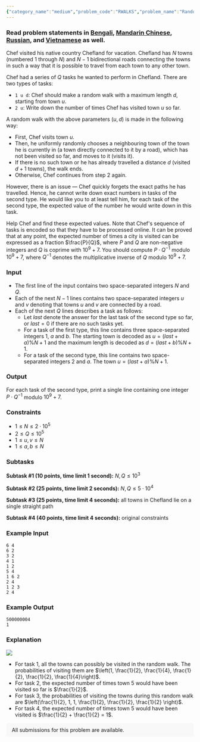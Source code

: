 ```yaml
---
{"category_name":"medium","problem_code":"RWALKS","problem_name":"Random Walk Queries","problemComponents":{"constraints":"","constraintsState":false,"subtasks":"","subtasksState":false,"inputFormat":"","inputFormatState":false,"outputFormat":"","outputFormatState":false,"sampleTestCases":{"0":{"id":1,"input":"6 4\r\n6 2\r\n3 2\r\n4 1\r\n1 2\r\n5 4\r\n1 6 2\r\n2 4\r\n1 2 3\r\n2 4","output":"500000004\r\n1","explanation":"![](https://s3.amazonaws.com/codechef_shared/download/Images/MARCH21/RWALKS/RWALKS.png)\r\n\r\n- For task $1$, all the towns can possibly be visited in the random walk. The probabilities of visiting them are $\\left(1, \\frac{1}{2}, \\frac{1}{4}, \\frac{1}{2}, \\frac{1}{2}, \\frac{1}{4}\\right)$.\r\n- For task $2$, the expected number of times town $5$ would have been visited so far is $\\frac{1}{2}$.\r\n- For task $3$, the probabilities of visiting the towns during this random walk are $\\left(\\frac{1}{2}, 1, 1, \\frac{1}{2}, \\frac{1}{2}, \\frac{1}{2} \\right)$.\r\n- For task $4$, the expected number of times town $5$ would have been visited is $\\frac{1}{2} + \\frac{1}{2} = 1$.","isDeleted":false}}},"video_editorial_url":"","languages_supported":{"0":"CPP14","1":"C","2":"JAVA","3":"PYTH 3.6","4":"CPP17","5":"PYTH","6":"PYP3","7":"CS2","8":"ADA","9":"PYPY","10":"TEXT","11":"PAS fpc","12":"NODEJS","13":"RUBY","14":"PHP","15":"GO","16":"HASK","17":"TCL","18":"PERL","19":"SCALA","20":"LUA","21":"kotlin","22":"BASH","23":"JS","24":"LISP sbcl","25":"rust","26":"PAS gpc","27":"BF","28":"CLOJ","29":"R","30":"D","31":"CAML","32":"FORT","33":"ASM","34":"swift","35":"FS","36":"WSPC","37":"LISP clisp","38":"SQL","39":"SCM guile","40":"PERL6","41":"ERL","42":"CLPS","43":"ICK","44":"NICE","45":"PRLG","46":"ICON","47":"COB","48":"SCM chicken","49":"PIKE","50":"SCM qobi","51":"ST","52":"SQLQ","53":"NEM"},"max_timelimit":"1 - 4","source_sizelimit":50000,"problem_author":"shaanknight","problem_tester":"","date_added":"26-02-2021","tags":{"0":"centroid","1":"lowest","2":"march21","3":"medium","4":"shaanknight","5":"trie"},"problem_difficulty_level":"Medium-Hard","best_tag":"Lowest Common Ancestor","editorial_url":"https://discuss.codechef.com/problems/RWALKS","time":{"view_start_date":1104528600,"submit_start_date":1104528600,"visible_start_date":1104528600,"end_date":1735669800},"is_direct_submittable":false,"problemDiscussURL":"https://discuss.codechef.com/search?q=RWALKS","is_proctored":false,"visitedContests":{},"layout":"problem"}
---
```

### Read problem statements in [Bengali](https://www.codechef.com/download/translated/MARCH21/bengali/RWALKS.pdf), [Mandarin Chinese](https://www.codechef.com/download/translated/MARCH21/mandarin/RWALKS.pdf), [Russian](https://www.codechef.com/download/translated/MARCH21/russian/RWALKS.pdf), and [Vietnamese](https://www.codechef.com/download/translated/MARCH21/vietnamese/RWALKS.pdf) as well.

Chef visited his native country Chefland for vacation. Chefland has $N$ towns (numbered $1$ through $N$) and $N-1$ bidirectional roads connecting the towns in such a way that it is possible to travel from each town to any other town.

Chef had a series of $Q$ tasks he wanted to perform in Chefland. There are two types of tasks:
- `1 u d`: Chef should make a random walk with a maximum length $d$, starting from town $u$.
- `2 u`: Write down the number of times Chef has visited town $u$ so far.

A random walk with the above parameters $(u,d)$ is made in the following way:
- First, Chef visits town $u$.
- Then, he uniformly randomly chooses a neighbouring town of the town he is currently in (a town directly connected to it by a road), which has not been visited so far, and moves to it (visits it).
- If there is no such town or he has already travelled a distance $d$ (visited $d+1$ towns), the walk ends.
- Otherwise, Chef continues from step 2 again.

However, there is an issue ― Chef quickly forgets the exact paths he has travelled. Hence, he cannot write down exact numbers in tasks of the second type. He would like you to at least tell him, for each task of the second type, the expected value of the number he would write down in this task.

Help Chef and find these expected values. Note that Chef's sequence of tasks is encoded so that they have to be processed online. It can be proved that at any point, the expected number of times a city is visited can be expressed as a fraction $\frac{P}{Q}$, where $P$ and $Q$ are non-negative integers and $Q$ is coprime with $10^9+7$. You should compute $P \cdot Q^{-1}$ modulo $10^9+7$, where $Q^{-1}$ denotes the multiplicative inverse of $Q$ modulo $10^9+7$.

### Input
- The first line of the input contains two space-separated integers $N$ and $Q$.
- Each of the next $N-1$ lines contains two space-separated integers $u$ and $v$ denoting that towns $u$ and $v$ are connected by a road.
- Each of the next $Q$ lines describes a task as follows:
    - Let $last$ denote the answer for the last task of the second type so far, or $last = 0$ if there are no such tasks yet.
    - For a task of the first type, this line contains three space-separated integers $1$, $a$ and $b$. The starting town is decoded as $u = (last + a) \% N + 1$ and the maximum length is decoded as $d = (last + b) \% N + 1$.
    - For a task of the second type, this line contains two space-separated integers $2$ and $a$. The town $u = (last + a) \% N + 1$.

### Output
For each task of the second type, print a single line containing one integer $P \cdot Q^{-1}$ modulo $10^9+7$.

### Constraints
- $1 \leq N \leq 2 \cdot 10^5$
- $2 \leq Q \leq 10^5$
- $1 \leq u,v \leq N$
- $1 \leq a,b \leq N$

### Subtasks
**Subtask #1 (10 points, time limit 1 second):** $N,Q \leq 10^3$

**Subtask #2 (25 points, time limit 2 seconds):** $N,Q \leq 5 \cdot 10^4$

**Subtask #3 (25 points, time limit 4 seconds):** all towns in Chefland lie on a single straight path

**Subtask #4 (40 points, time limit 4 seconds):** original constraints

### Example Input
```
6 4
6 2
3 2
4 1
1 2
5 4
1 6 2
2 4
1 2 3
2 4
```

### Example Output
```
500000004
1
```

### Explanation
![](https://s3.amazonaws.com/codechef_shared/download/Images/MARCH21/RWALKS/RWALKS.png)

- For task $1$, all the towns can possibly be visited in the random walk. The probabilities of visiting them are $\left(1, \frac{1}{2}, \frac{1}{4}, \frac{1}{2}, \frac{1}{2}, \frac{1}{4}\right)$.
- For task $2$, the expected number of times town $5$ would have been visited so far is $\frac{1}{2}$.
- For task $3$, the probabilities of visiting the towns during this random walk are $\left(\frac{1}{2}, 1, 1, \frac{1}{2}, \frac{1}{2}, \frac{1}{2} \right)$.
- For task $4$, the expected number of times town $5$ would have been visited is $\frac{1}{2} + \frac{1}{2} = 1$.

<aside style='background: #f8f8f8;padding: 10px 15px;'><div>All submissions for this problem are available.</div></aside>